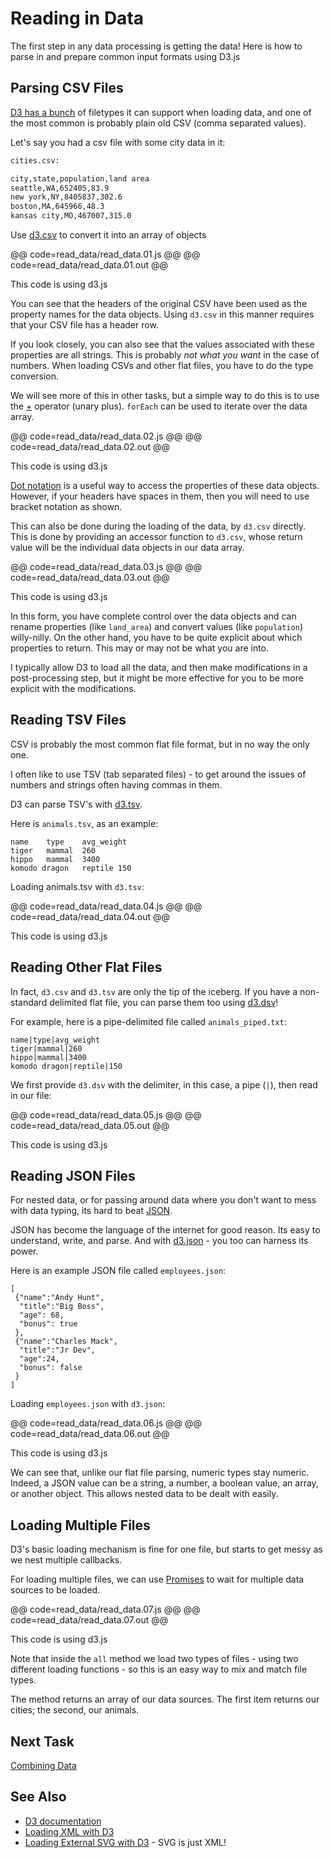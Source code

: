 # Reading in Data

The first step in any data processing is getting the data! Here is how to parse in and prepare common input formats using D3.js

## Parsing CSV Files

[D3 has a bunch](https://github.com/d3/d3/blob/master/API.md#fetches-d3-fetch) of filetypes it can support when loading data, and one of the most common is probably plain old CSV (comma separated values).

Let's say you had a csv file with some city data in it:


```bash
cities.csv:

city,state,population,land area
seattle,WA,652405,83.9
new york,NY,8405837,302.6
boston,MA,645966,48.3
kansas city,MO,467007,315.0
```

Use [d3.csv](https://github.com/d3/d3-fetch/blob/master/README.md#csv) to convert it into an array of objects

@@ code=read_data/read_data.01.js @@
@@ code=read_data/read_data.01.out @@

<div class="aside">This code is using d3.js</div>

You can see that the headers of the original CSV have been used as the property names for the data objects. Using `d3.csv` in this manner requires that your CSV file has a header row.

If you look closely, you can also see that the values associated with these properties are all strings. This is probably _not what you want_ in the case of numbers. When loading CSVs and other flat files, you have to do the type conversion.

We will see more of this in other tasks, but a simple way to do this is to use the [+](https://developer.mozilla.org/en-US/docs/Web/JavaScript/Reference/Operators/Arithmetic_Operators#Unary_plus) operator (unary plus). `forEach` can be used to iterate over the data array.

@@ code=read_data/read_data.02.js @@
@@ code=read_data/read_data.02.out @@

<div class="aside">This code is using d3.js</div>

[Dot notation](https://developer.mozilla.org/en-US/docs/Web/JavaScript/Reference/Operators/Property_Accessors) is a useful way to access the properties of these data objects. However, if your headers have spaces in them, then you will need to use bracket notation as shown.


This can also be done during the loading of the data, by `d3.csv` directly. This is done by providing an accessor function to `d3.csv`, whose return value will be the individual data objects in our data array.

@@ code=read_data/read_data.03.js @@
@@ code=read_data/read_data.03.out @@

<div class="aside">This code is using d3.js</div>

In this form, you have complete control over the data objects and can rename properties (like `land_area`) and convert values (like `population`) willy-nilly.  On the other hand, you have to be quite explicit about which properties to return. This may or may not be what you are into.

I typically allow D3 to load all the data, and then make modifications in a post-processing step, but it might be more effective for you to be more explicit with the modifications.


## Reading TSV Files

CSV is probably the most common flat file format, but in no way the only one.

I often like to use TSV (tab separated files) - to get around the issues of numbers and strings often having commas in them.

D3 can parse TSV's with [d3.tsv](https://github.com/d3/d3-fetch/blob/master/README.md#tsv).

Here is `animals.tsv`, as an example:

```
name	type	avg_weight
tiger	mammal	260
hippo	mammal	3400
komodo dragon	reptile	150
```
Loading animals.tsv with `d3.tsv`:

@@ code=read_data/read_data.04.js @@
@@ code=read_data/read_data.04.out @@

<div class="aside">This code is using d3.js</div>

## Reading Other Flat Files

In fact, `d3.csv` and `d3.tsv` are only the tip of the iceberg. If you have a non-standard delimited flat file, you can parse them too using [d3.dsv](https://github.com/d3/d3-fetch/blob/master/README.md#dsv)!

For example, here is a pipe-delimited file called `animals_piped.txt`:

```
name|type|avg_weight
tiger|mammal|260
hippo|mammal|3400
komodo dragon|reptile|150
```
We first provide `d3.dsv` with the delimiter, in this case, a pipe (`|`), then read in our file:

@@ code=read_data/read_data.05.js @@
@@ code=read_data/read_data.05.out @@

<div class="aside">This code is using d3.js</div>

## Reading JSON Files

For nested data, or for passing around data where you don't want to mess with data typing, its hard to beat [JSON](http://json.org/).

JSON has become the language of the internet for good reason. Its easy to understand, write, and parse. And with [d3.json](https://github.com/d3/d3-fetch/blob/master/README.md#json) - you too can harness its power.


Here is an example JSON file called `employees.json`:

```
[
 {"name":"Andy Hunt",
  "title":"Big Boss",
  "age": 68,
  "bonus": true
 },
 {"name":"Charles Mack",
  "title":"Jr Dev",
  "age":24,
  "bonus": false
 }
]
```

Loading `employees.json` with `d3.json`:

@@ code=read_data/read_data.06.js @@
@@ code=read_data/read_data.06.out @@

<div class="aside">This code is using d3.js</div>

We can see that, unlike our flat file parsing, numeric types stay numeric. Indeed, a JSON value can be a string, a number, a boolean value, an array, or another object. This allows nested data to be dealt with easily.

## Loading Multiple Files

D3's basic loading mechanism is fine for one file, but starts to get messy as we nest multiple callbacks.

For loading multiple files, we can use [Promises](https://developer.mozilla.org/en-US/docs/Web/JavaScript/Reference/Global_Objects/Promise) to wait for multiple data sources to be loaded.

@@ code=read_data/read_data.07.js @@
@@ code=read_data/read_data.07.out @@

<div class="aside">This code is using d3.js</div>

Note that inside the `all` method we load two types of files - using two different loading functions - so this is an easy way to mix and match file types.

The method returns an array of our data sources. The first item returns our cities; the second, our animals.


## Next Task

[Combining Data](combine_data.html)

## See Also

- [D3 documentation](https://github.com/d3/d3-fetch)
- [Loading XML with D3](https://github.com/d3/d3-fetch#xml)
- [Loading External SVG with D3](http://bl.ocks.org/mbostock/1014829) - SVG is just XML!
